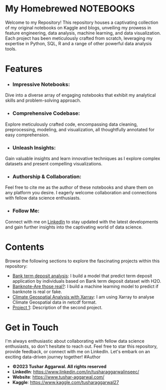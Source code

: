 # My Homebrewed NOTEBOOKS

Welcome to my Repository! This repository houses a captivating collection of my original notebooks on Kaggle and blogs, unveiling my prowess in feature engineering, data analysis, machine learning, and data visualization. Each project has been meticulously crafted from scratch, leveraging my expertise in Python, SQL, R and a range of other powerful data analysis tools.
# Features
* ### Impressive Notebooks: 
 Dive into a diverse array of engaging notebooks that exhibit my analytical skills and problem-solving approach.
* ### Comprehensive Codebase: 
 Explore meticulously crafted code, encompassing data cleaning, preprocessing, modeling, and visualization, all thoughtfully annotated for easy comprehension.
* ### Unleash Insights: 
 Gain valuable insights and learn innovative techniques as I explore complex datasets and present compelling visualizations.
* ### Authorship & Collaboration: 
 Feel free to cite me as the author of these notebooks and share them on any platform you desire. I eagerly welcome collaboration and connections with fellow data science enthusiasts.
* ### Follow Me: 
 Connect with me on <ins>[LinkedIn](linkedin.com/in/tusharaggarwalinseec)</ins> to stay updated with the latest developments and gain further insights into the captivating world of data science.
# Contents
Browse the following sections to explore the fascinating projects within this repository:

* [Bank term deposit analysis](https://github.com/tushar2704/My_homebrewed_NOTEBOOKS/blob/main/bank-term-deposit-analysis.ipynb):  I build a model that predict term deposit application by individuals based on Bank term deposit dataset with H2O.
* [Banknote-Are those real?](https://github.com/tushar2704/My_homebrewed_NOTEBOOKS/blob/main/banknote-authentication-project.ipynb): I build a machine learning model to predict if banknote is real or fake.
* [Climate Geospatial Analysis with Xarray](https://github.com/tushar2704/My_homebrewed_NOTEBOOKS/blob/main/climate-geospatial-analysis-with-xarray.ipynb):  I am using Xarray to analyse Climate Geospatial data in netcdf format.
* [Project 1](): Description of the second project.

# Get in Touch
I'm always enthusiastic about collaborating with fellow data science enthusiasts, so don't hesitate to reach out. Feel free to star this repository, provide feedback, or connect with me on LinkedIn. Let's embark on an exciting data-driven journey together!
#Author
- <b>©2023 Tushar Aggarwal. All rights reserved</b>
- <b>LinkedIn</b>: https://www.linkedin.com/in/tusharaggarwalinseec/
- <b>Website</b>: https://www.tushar-aggarwal.com/
- <b>Kaggle</b>: https://www.kaggle.com/tusharaggarwal27
